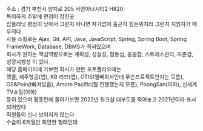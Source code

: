 주소 : 경기 부천시 양지로 205 서영아너시티2 H820  
특이하게 주말에 면접이 잡힌곳  
잡플래닛 평점이 낮아서 그런지 아니면 차가없이 출근히 힘든위치라 그런지 지원자가 매우적다  
사용 스킬로는 Ajax, Git, API, Java, JavaScript, Spring, Spring Boot, Spring FrameWork, Database, DBMS가 적혀있으며  
회사가 원하는 핵심역량으로는 계획성, 성실성, 협동심, 꼼꼼함, 스트레스관리, 자존감, 성장지향성 이 있다.  
해당 홈페이지에 가보면 회사가 만든 포트폴리오에는  
캣콜, 제주항공(앱), KB 리브(앱), OTIS(엘베회사인데 무슨프로젝트인지는 모름), GS&Poin(t빠져있음), Amore Pacific(뭘 진행했는지 모름), PoongSan(이하), 신세계TV쇼핑(이하)  
등이 있으며 활동란에 들어가보면 2022년 워크샵 대부도를 적어놓고 2021년이라 표시되어있다  
직원들이 신나 보이지가 않는다  
수습이 6개월인 희안한 형태인데  
